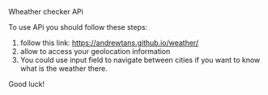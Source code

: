 Wheather checker APi

To use APi you should follow these steps:
1) follow this link: https://andrewtans.github.io/weather/
2) allow to access your geolocation information
3) You could use input field to navigate between cities if you want to know what is the weather there.

Good luck!
